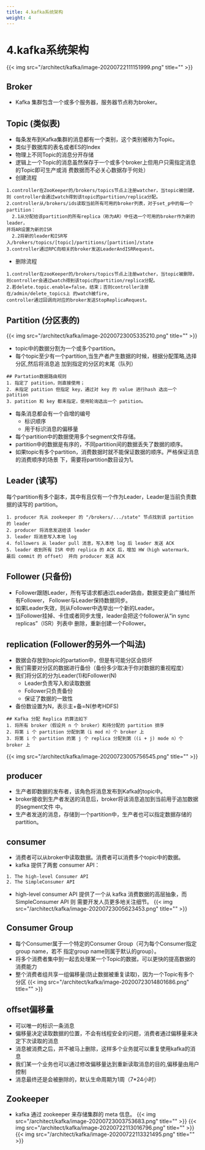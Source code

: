 ```yaml
---
title: 4.kafka系统架构
weight: 4
---
```

# 4.kafka系统架构
{{< img src="/architect/kafka/image-20200722111151999.png" title="" >}}

## Broker
* Kafka 集群包含一个或多个服务器，服务器节点称为broker。

## Topic (类似表)
* 每条发布到Kafka集群的消息都有一个类别，这个类别被称为Topic。 
* 类似于数据库的表名或者ES的Index
* 物理上不同Topic的消息分开存储
* 逻辑上一个Topic的消息虽然保存于一个或多个broker上但用户只需指定消息的Topic即可生产或消 费数据而不必关心数据存于何处）
* 创建流程
```$xslt
1.controller在ZooKeeper的/brokers/topics节点上注册watcher，当topic被创建，
则 controller会通过watch得到该topic的partition/replica分配。
2.controller从/brokers/ids读取当前所有可用的broker列表，对于set_p中的每一个 partition：
  2.1从分配给该partition的所有replica（称为AR）中任选一个可用的broker作为新的 leader，
并将AR设置为新的ISR
  2.2将新的leader和ISR写 入/brokers/topics/[topic]/partitions/[partition]/state
3.controller通过RPC向相关的broker发送LeaderAndISRRequest。
```
* 删除流程
```$xslt
1.controller在zooKeeper的/brokers/topics节点上注册watcher，当topic被删除，
则controller会通过watch得到该topic的partition/replica分配。
2.若delete.topic.enable=false，结束；否则controller注册在/admin/delete_topics上 的watch被fire,
controller通过回调向对应的broker发送StopReplicaRequest。
```

## Partition (分区表的)
{{< img src="/architect/kafka/image-20200723005335210.png" title="" >}}
* topic中的数据分割为一个或多个partition。
* 每个topic至少有一个partition,当生产者产生数据的时候，根据分配策略,选择分区,然后将消息追 加到指定的分区的末尾（队列）
```$xslt
## Partation数据路由规则
1. 指定了 patition，则直接使用；
2. 未指定 patition 但指定 key，通过对 key 的 value 进行hash 选出一个 patition
3. patition 和 key 都未指定，使用轮询选出一个 patition。
```
* 每条消息都会有一个自增的编号
    * 标识顺序
    * 用于标识消息的偏移量
* 每个partition中的数据使用多个segment文件存储。
* partition中的数据是有序的，不同partition间的数据丢失了数据的顺序。
* 如果topic有多个partition，消费数据时就不能保证数据的顺序。严格保证消息的消费顺序的场景 下，需要将partition数目设为1。

## Leader (读写)
每个partition有多个副本，其中有且仅有一个作为Leader，Leader是当前负责数据的读写的 partition。
```$xslt
1. producer 先从 zookeeper 的 "/brokers/.../state" 节点找到该 partition 的 leader
2. producer 将消息发送给该 leader
3. leader 将消息写入本地 log
4. followers 从 leader pull 消息，写入本地 log 后 leader 发送 ACK
5. leader 收到所有 ISR 中的 replica 的 ACK 后，增加 HW（high watermark，
最后 commit 的 offset） 并向 producer 发送 ACK
```

## Follower (只备份)
* Follower跟随Leader，所有写请求都通过Leader路由，数据变更会广播给所有Follower， Follower与Leader保持数据同步。
* 如果Leader失效，则从Follower中选举出一个新的Leader。
* 当Follower挂掉、卡住或者同步太慢，leader会把这个follower从“in sync replicas”（ISR）列表中 删除，重新创建一个Follower。

## replication (Follower的另外一个叫法)
* 数据会存放到topic的partation中，但是有可能分区会损坏
* 我们需要对分区的数据进行备份（备份多少取决于你对数据的重视程度）
* 我们将分区的分为Leader(1)和Follower(N)
    * Leader负责写入和读取数据
    * Follower只负责备份
    * 保证了数据的一致性
* 备份数设置为N，表示主+备=N(参考HDFS)
```$xslt
## Kafka 分配 Replica 的算法如下
1. 将所有 broker（假设共 n 个 broker）和待分配的 partition 排序
2. 将第 i 个 partition 分配到第（i mod n）个 broker 上
3. 将第 i 个 partition 的第 j 个 replica 分配到第（(i + j) mode n）个 broker 上
```
{{< img src="/architect/kafka/image-20200723005756545.png" title="" >}}

## producer
* 生产者即数据的发布者，该角色将消息发布到Kafka的topic中。
* broker接收到生产者发送的消息后，broker将该消息追加到当前用于追加数据的segment文件 中。
* 生产者发送的消息，存储到一个partition中，生产者也可以指定数据存储的partition。

## consumer
* 消费者可以从broker中读取数据。消费者可以消费多个topic中的数据。
* kafka 提供了两套 consumer API：
```$xslt
1. The high-level Consumer API
2. The SimpleConsumer API
```
* high-level consumer API 提供了一个从 kafka 消费数据的高层抽象，而 SimpleConsumer API 则 需要开发人员更多地关注细节。
{{< img src="/architect/kafka/image-20200723005623453.png" title="" >}}

## Consumer Group
* 每个Consumer属于一个特定的Consumer Group（可为每个Consumer指定group name，若不 指定group name则属于默认的group）。
* 将多个消费者集中到一起去处理某一个Topic的数据，可以更快的提高数据的消费能力
* 整个消费者组共享一组偏移量(防止数据被重复读取)，因为一个Topic有多个分区
{{< img src="/architect/kafka/image-20200723014801686.png" title="" >}}

## offset偏移量
* 可以唯一的标识一条消息
* 偏移量决定读取数据的位置，不会有线程安全的问题，消费者通过偏移量来决定下次读取的消息
* 消息被消费之后，并不被马上删除，这样多个业务就可以重复使用kafka的消息
* 我们某一个业务也可以通过修改偏移量达到重新读取消息的目的,偏移量由用户控制
* 消息最终还是会被删除的，默认生命周期为1周（7*24小时）

## Zookeeper
* kafka 通过 zookeeper 来存储集群的 meta 信息。
{{< img src="/architect/kafka/image-20200723003753683.png" title="" >}}
{{< img src="/architect/kafka/image-20200722113016796.png" title="" >}}
{{< img src="/architect/kafka/image-20200722113321495.png" title="" >}}


